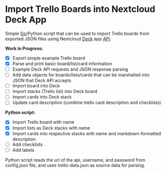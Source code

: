 # Import Trello Boards into Nextcloud Deck App

Simple [Go](https://golang.org/)/Python script that can be used to import Trello boards from exported JSON files
using Nextcloud [Deck](https://apps.nextcloud.com/apps/deck) app [API](https://github.com/nextcloud/deck/blob/master/docs/API.md).

**Work in Progress:**

- [x] Export simple example Trello board
- [x] Parse and print basic board/list/card information
- [ ] Example Deck API requests and JSON response parsing
- [ ] Add data objects for boards/lists/cards that can be marshalled into JSON that Deck API accepts
- [ ] Import board into Deck
- [ ] Import stacks (Trello list) into Deck board
- [ ] Import cards into Deck stack
- [ ] Update card description (combine trello card description and checklists)

**Python script:**
- [x] Import Trello board with name
- [x] Import lists as Deck stacks with name
- [x] Import cards into respective stacks with name and markdown-formatted description
- [ ] Add checklists
- [ ] Add labels

Python script reads the url of the api, username, and password from config.json file, and uses trello-data.json as source data for parsing.
